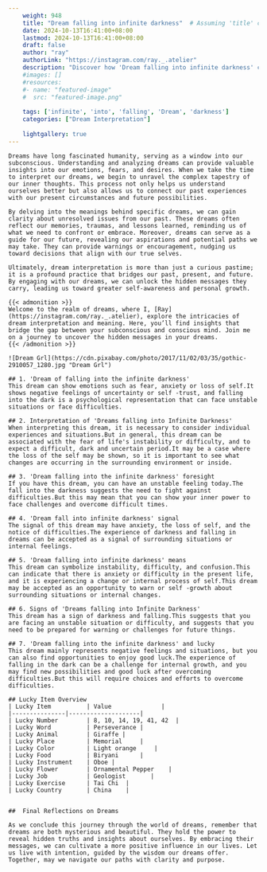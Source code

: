 ```yaml
---
    weight: 948
    title: "Dream falling into infinite darkness"  # Assuming 'title' column exists
    date: 2024-10-13T16:41:00+08:00
    lastmod: 2024-10-13T16:41:00+08:00
    draft: false
    author: "ray"
    authorLink: "https://instagram.com/ray._.atelier"
    description: "Discover how 'Dream falling into infinite darkness' can interpret your future and uncover its significant meanings in your life."
    #images: []
    #resources:
    #- name: "featured-image"
    #  src: "featured-image.png"
    
    tags: ['infinite', 'into', 'falling', 'Dream', 'darkness']
    categories: ["Dream Interpretation"]
    
    lightgallery: true
---
```

    
    Dreams have long fascinated humanity, serving as a window into our subconscious. Understanding and analyzing dreams can provide valuable insights into our emotions, fears, and desires. When we take the time to interpret our dreams, we begin to unravel the complex tapestry of our inner thoughts. This process not only helps us understand ourselves better but also allows us to connect our past experiences with our present circumstances and future possibilities.
    
    By delving into the meanings behind specific dreams, we can gain clarity about unresolved issues from our past. These dreams often reflect our memories, traumas, and lessons learned, reminding us of what we need to confront or embrace. Moreover, dreams can serve as a guide for our future, revealing our aspirations and potential paths we may take. They can provide warnings or encouragement, nudging us toward decisions that align with our true selves.
    
    Ultimately, dream interpretation is more than just a curious pastime; it is a profound practice that bridges our past, present, and future. By engaging with our dreams, we can unlock the hidden messages they carry, leading us toward greater self-awareness and personal growth.
    
    {{< admonition >}}
    Welcome to the realm of dreams, where I, [Ray](https://instagram.com/ray._.atelier), explore the intricacies of dream interpretation and meaning. Here, you’ll find insights that bridge the gap between your subconscious and conscious mind. Join me on a journey to uncover the hidden messages in your dreams.
    {{< /admonition >}}
    
    ![Dream Grl](https://cdn.pixabay.com/photo/2017/11/02/03/35/gothic-2910057_1280.jpg "Dream Grl")
    
    ## 1. 'Dream of falling into the infinite darkness'
    This dream can show emotions such as fear, anxiety or loss of self.It shows negative feelings of uncertainty or self -trust, and falling into the dark is a psychological representation that can face unstable situations or face difficulties.
    
    ## 2. Interpretation of 'Dreams falling into Infinite Darkness'
    When interpreting this dream, it is necessary to consider individual experiences and situations.But in general, this dream can be associated with the fear of life's instability or difficulty, and to expect a difficult, dark and uncertain period.It may be a case where the loss of the self may be shown, so it is important to see what changes are occurring in the surrounding environment or inside.
    
    ## 3. 'Dream falling into the infinite darkness' foresight
    If you have this dream, you can have an unstable feeling today.The fall into the darkness suggests the need to fight against difficulties.But this may mean that you can show your inner power to face challenges and overcome difficult times.
    
    ## 4. 'Dream fall into infinite darkness' signal
    The signal of this dream may have anxiety, the loss of self, and the notice of difficulties.The experience of darkness and falling in dreams can be accepted as a signal of surrounding situations or internal feelings.
    
    ## 5. 'Dream falling into infinite darkness' means
    This dream can symbolize instability, difficulty, and confusion.This can indicate that there is anxiety or difficulty in the present life, and it is experiencing a change or internal process of self.This dream may be accepted as an opportunity to warn or self -growth about surrounding situations or internal changes.
    
    ## 6. Signs of 'Dreams falling into Infinite Darkness'
    This dream has a sign of darkness and falling.This suggests that you are facing an unstable situation or difficulty, and suggests that you need to be prepared for warning or challenges for future things.
    
    ## 7. 'Dream falling into the infinite darkness' and lucky
    This dream mainly represents negative feelings and situations, but you can also find opportunities to enjoy good luck.The experience of falling in the dark can be a challenge for internal growth, and you may find new possibilities and good luck after overcoming difficulties.But this will require choices and efforts to overcome difficulties.
    
    ## Lucky Item Overview
    | Lucky Item          | Value              |
    |---------------|--------------------|
    | Lucky Number        | 8, 10, 14, 19, 41, 42  |
    | Lucky Word          | Perseverance |
    | Lucky Animal        | Giraffe |
    | Lucky Place         | Memorial     |
    | Lucky Color         | Light orange     |
    | Lucky Food          | Biryani      |
    | Lucky Instrument    | Oboe |
    | Lucky Flower        | Ornamental Pepper    |
    | Lucky Job           | Geologist       |
    | Lucky Exercise      | Tai Chi  |
    | Lucky Country       | China    |
    
    
    ##  Final Reflections on Dreams
    
    As we conclude this journey through the world of dreams, remember that dreams are both mysterious and beautiful. They hold the power to reveal hidden truths and insights about ourselves. By embracing their messages, we can cultivate a more positive influence in our lives. Let us live with intention, guided by the wisdom our dreams offer. Together, may we navigate our paths with clarity and purpose.
    